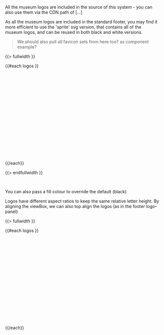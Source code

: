All the museum logos are included in the source of this system - you can also use them via the CDN path of [...]

As all the museum logos are included in the standard footer, you may find it more efficient to use the 'sprite' svg version, that contains all of the museum logos, and can be reused in both black and white versions.

> We should also pull all favicon sets from here too? as component example?

{{> fullwidth }}

<div class="Examplegrid Examplegrid--flex">
{{#each logos }}
  <div class="Examplegrid__item " style="padding: 2rem; flex-basis: calc({{width}}px + 4rem)">
    <svg style="max-width: 100%; height: auto;"  width="{{ this.width }}" height="236">
      <use xlink:href="{{path '/assets/logos/sprite.symbol.svg'}}#{{ @key }}" />
    </svg>
  </div>
{{/each}}
</div>

{{> endfullwidth }}

&nbsp;

You can also pass a fill colour to override the default (black)

Logos have different aspect ratios to keep the same relative letter height.
By aligning the viewBox, we can also top align the logos (as in the footer logo-panel)

{{> fullwidth }}

<div class="u-grad-blue-purple Examplegrid Examplegrid--flex Examplegrid--reversed">
{{#each logos }}
  <div class="Examplegrid__item" style="padding: 2rem; flex-basis: calc({{width}}px + 4rem)">
    <svg style="max-width: 100%; height: auto;" viewBox="0 0 {{ width }} {{ height }}" width="{{ width }}" height="236" preserveAspectRatio="xMinYMin meet"><use xlink:href="{{path '/assets/logos/sprite.symbol.svg'}}#{{ @key }}" fill="#fff"></use></svg>
  </div>
{{/each}}
</div>
